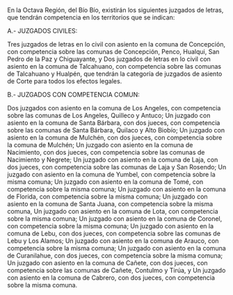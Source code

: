 En la Octava Región, del Bío Bío, existirán los siguientes juzgados de letras, que tendrán competencia en los territorios que se indican:

A.- JUZGADOS CIVILES:

Tres juzgados de letras en lo civil con asiento en la comuna de Concepción, con competencia sobre las comunas de Concepción, Penco, Hualqui, San Pedro de la Paz y Chiguayante, y
Dos juzgados de letras en lo civil con asiento en la comuna de Talcahuano, con competencia sobre las comunas de Talcahuano y Hualpén, que tendrán la categoría de juzgados de asiento de Corte para todos los efectos legales.

B.- JUZGADOS CON COMPETENCIA COMUN:

Dos juzgados con asiento en la comuna de Los Angeles, con competencia sobre las comunas de Los Angeles, Quilleco y Antuco;
Un juzgado con asiento en la comuna de Santa Bárbara, con dos jueces, con competencia sobre las comunas de Santa Bárbara, Quilaco y Alto Biobío;
Un juzgado con asiento en la comuna de Mulchén, con dos jueces, con competencia sobre la comuna de Mulchén;
Un juzgado con asiento en la comuna de Nacimiento, con dos jueces, con competencia sobre las comunas de Nacimiento y Negrete;
Un juzgado con asiento en la comuna de Laja, con dos jueces, con competencia sobre las comunas de Laja y San Rosendo;
Un juzgado con asiento en la comuna de Yumbel, con competencia sobre la misma comuna;
Un juzgado con asiento en la comuna de Tomé, con competencia sobre la misma comuna;
Un juzgado con asiento en la comuna de Florida, con competencia sobre la misma comuna;
Un juzgado con asiento en la comuna de Santa Juana, con competencia sobre la misma comuna,
Un juzgado con asiento en la comuna de Lota, con competencia sobre la misma comuna;
Un juzgado con asiento en la comuna de Coronel, con competencia sobre la misma comuna;
Un juzgado con asiento en la comuna de Lebu, con dos jueces, con competencia sobre las comunas de Lebu y Los Alamos;
Un juzgado con asiento en la comuna de Arauco, con competencia sobre la misma comuna;
Un juzgado con asiento en la comuna de Curanilahue, con dos jueces, con competencia sobre la misma comuna;
Un juzgado con asiento en la comuna de Cañete, con dos jueces, con competencia sobre las comunas de Cañete, Contulmo y Tirúa, y
Un juzgado con asiento en la comuna de Cabrero, con dos jueces, con competencia sobre la misma comuna.
